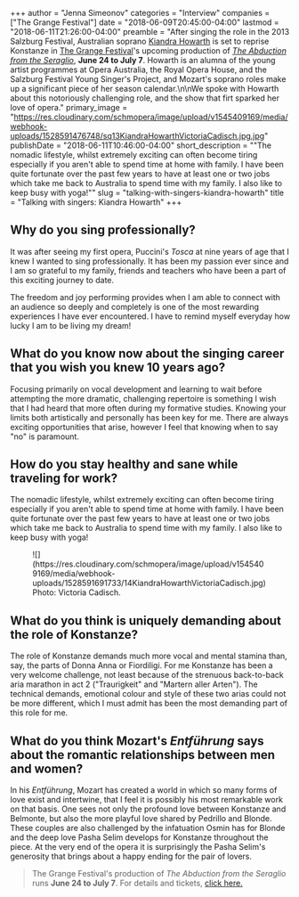 +++
author = "Jenna Simeonov"
categories = "Interview"
companies = ["The Grange Festival"]
date = "2018-06-09T20:45:00-04:00"
lastmod = "2018-06-11T21:26:00-04:00"
preamble = "After singing the role in the 2013 Salzburg Festival, Australian soprano [Kiandra Howarth](/scene/people/kiandra-howarth/) is set to reprise Konstanze in [The Grange Festival](/scene/companies/the-grange-festival/)'s upcoming production of [*The Abduction from the Seraglio*](https://thegrangefestival.co.uk/operas/the-abduction-from-the-seraglio/), **June 24 to July 7**. Howarth is an alumna of the young artist programmes at Opera Australia, the Royal Opera House, and the Salzburg Festival Young Singer's Project, and Mozart's soprano roles make up a significant piece of her season calendar.\n\nWe spoke with Howarth about this notoriously challenging role, and the show that firt sparked her love of opera."
primary_image = "https://res.cloudinary.com/schmopera/image/upload/v1545409169/media/webhook-uploads/1528591476748/sq13KiandraHowarthVictoriaCadisch.jpg.jpg"
publishDate = "2018-06-11T10:46:00-04:00"
short_description = "&quot;The nomadic lifestyle, whilst extremely exciting can often become tiring especially if you aren&#039;t able to spend time at home with family. I have been quite fortunate over the past few years to have at least one or two jobs which take me back to Australia to spend time with my family. I also like to keep busy with yoga!&quot;"
slug = "talking-with-singers-kiandra-howarth"
title = "Talking with singers: Kiandra Howarth"
+++

## Why do you sing professionally?

It was after seeing my first opera, Puccini's *Tosca* at nine years of age that I knew I wanted to sing professionally. It has been my passion ever since and I am so grateful to my family, friends and teachers who have been a part of this exciting journey to date.

The freedom and joy performing provides when I am able to connect with an audience so deeply and completely is one of the most rewarding experiences I have ever encountered. I have to remind myself everyday how lucky I am to be living my dream!

## What do you know now about the singing career that you wish you knew 10 years ago?

Focusing primarily on vocal development and learning to wait before attempting the more dramatic, challenging repertoire is something I wish that I had heard that more often during my formative studies. Knowing your limits both artistically and personally has been key for me. There are always exciting opportunities that arise, however I feel that knowing when to say "no" is paramount.

## How do you stay healthy and sane while traveling for work?

The nomadic lifestyle, whilst extremely exciting can often become tiring especially if you aren't able to spend time at home with family. I have been quite fortunate over the past few years to have at least one or two jobs which take me back to Australia to spend time with my family. I also like to keep busy with yoga!

<figure data-type="image">
![](https://res.cloudinary.com/schmopera/image/upload/v1545409169/media/webhook-uploads/1528591691733/14KiandraHowarthVictoriaCadisch.jpg)
<figcaption>Photo: Victoria Cadisch.</figcaption>
</figure>

## What do you think is uniquely demanding about the role of Konstanze?

The role of Konstanze demands much more vocal and mental stamina than, say, the parts of Donna Anna or Fiordiligi. For me Konstanze has been a very welcome challenge, not least because of the strenuous back-to-back aria marathon in act 2 ("Traurigkeit" and "Martern aller Arten"). The technical demands, emotional colour and style of these two arias could not be more different, which I must admit has been the most demanding part of this role for me.

## What do you think Mozart's *Entführung* says about the romantic relationships between men and women?

In his *Entführung*, Mozart has created a world in which so many forms of love exist and intertwine, that I feel it is possibly his most remarkable work on that basis. One sees not only the profound love between Konstanze and Belmonte, but also the more playful love shared by Pedrillo and Blonde. These couples are also challenged by the infatuation Osmin has for Blonde and the deep love Pasha Selim develops for Konstanze throughout the piece. At the very end of the opera it is surprisingly the Pasha Selim's generosity that brings about a happy ending for the pair of lovers.

>The Grange Festival's production of *The Abduction from the Seraglio* runs **June 24 to July 7**. For details and tickets, [click here.](https://thegrangefestival.co.uk/operas/the-abduction-from-the-seraglio/)
